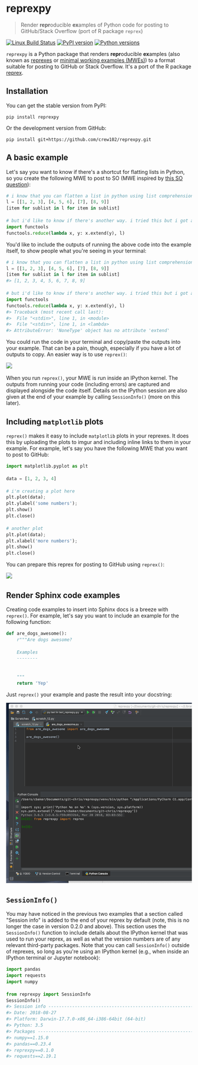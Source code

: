 # reprexpy

> Render **repr**oducible **ex**amples of Python code for posting to GitHub/Stack Overflow (port of R package `reprex`)

[![Linux Build Status](https://travis-ci.org/crew102/reprexpy.svg?branch=master)](https://travis-ci.org/crew102/reprexpy)
[![PyPI version](https://img.shields.io/pypi/v/reprexpy.svg)](https://pypi.org/project/reprexpy/)
[![Python versions](https://img.shields.io/pypi/pyversions/reprexpy.svg)](https://pypi.org/project/reprexpy/)

`reprexpy` is a Python package that renders **repr**oducible **ex**amples (also known as [reprexes](https://twitter.com/romain_francois/status/530011023743655936) or [minimal working examples (MWEs)](https://en.wikipedia.org/wiki/Minimal_Working_Example)) to a format suitable for posting to GitHub or Stack Overflow. It's a port of the R package [reprex](https://github.com/tidyverse/reprex).

## Installation

You can get the stable version from PyPI:

```
pip install reprexpy
```

Or the development version from GitHub:

```
pip install git+https://github.com/crew102/reprexpy.git
```

## A basic example

Let's say you want to know if there's a shortcut for flatting lists in Python, so you create the following MWE to post to SO (MWE inspired by [this SO question](https://stackoverflow.com/questions/952914/making-a-flat-list-out-of-list-of-lists-in-python)):

```python
# i know that you can flatten a list in python using list comprehension:
l = [[1, 2, 3], [4, 5, 6], [7], [8, 9]]
[item for sublist in l for item in sublist]

# but i'd like to know if there's another way. i tried this but i got an error:
import functools
functools.reduce(lambda x, y: x.extend(y), l)
```

You'd like to include the outputs of running the above code into the example itself, to show people what you're seeing in your terminal:

```python
# i know that you can flatten a list in python using list comprehension:
l = [[1, 2, 3], [4, 5, 6], [7], [8, 9]]
[item for sublist in l for item in sublist]
#> [1, 2, 3, 4, 5, 6, 7, 8, 9]

# but i'd like to know if there's another way. i tried this but i got an error:
import functools
functools.reduce(lambda x, y: x.extend(y), l)
#> Traceback (most recent call last):
#>  File "<stdin>", line 1, in <module>
#>  File "<stdin>", line 1, in <lambda>
#> AttributeError: 'NoneType' object has no attribute 'extend'
```

You could run the code in your terminal and copy/paste the outputs into your example. That can be a pain, though, especially if you have a lot of outputs to copy. An easier way is to use `reprex()`:

![](https://raw.githubusercontent.com/crew102/reprexpy/master/docs/source/gifs/basic-example.gif)

When you run `reprex()`, your MWE is run inside an IPython kernel. The outputs from running your code (including errors) are captured and displayed alongside the code itself. Details on the IPython session are also given at the end of your example by calling `SessionInfo()` (more on this later).

## Including `matplotlib` plots

`reprex()` makes it easy to include `matplotlib` plots in your reprexes. It does this by uploading the plots to imgur and including inline links to them in your example. For example, let's say you have the following MWE that you want to post to GitHub:

```python
import matplotlib.pyplot as plt

data = [1, 2, 3, 4]

# i'm creating a plot here
plt.plot(data);
plt.ylabel('some numbers');
plt.show()
plt.close()

# another plot
plt.plot(data);
plt.xlabel('more numbers');
plt.show()
plt.close()
```

You can prepare this reprex for posting to GitHub using `reprex()`:

![](https://raw.githubusercontent.com/crew102/reprexpy/master/docs/source/gifs/plotting.gif)

## Render Sphinx code examples

Creating code examples to insert into Sphinx docs is a breeze with `reprex()`. For example, let's say you want to include an example for the following function:

```python
def are_dogs_awesome():
    r"""Are dogs awesome?

    Examples
    --------


    """
    return 'Yep'
```

Just `reprex()` your example and paste the result into your docstring:

![](https://raw.githubusercontent.com/crew102/reprexpy/master/docs/source/gifs/sphinx.gif)

## `SessionInfo()`

You may have noticed in the previous two examples that a section called "Session info" is added to the end of your reprex by default (note, this is no longer the case in version 0.2.0 and above). This section uses the `SessionInfo()` function to include details about the IPython kernel that was used to run your reprex, as well as what the version numbers are of any relevant third-party packages. Note that you can call `SessionInfo()` outside of reprexes, so long as you're using an IPython kernel (e.g., when inside an IPython terminal or Jupyter notebook):

```python
import pandas
import requests
import numpy

from reprexpy import SessionInfo
SessionInfo()
#> Session info --------------------------------------------------------------------
#> Date: 2018-08-27
#> Platform: Darwin-17.7.0-x86_64-i386-64bit (64-bit)
#> Python: 3.5
#> Packages ------------------------------------------------------------------------
#> numpy==1.15.0
#> pandas==0.23.4
#> reprexpy==0.1.0
#> requests==2.19.1
```
